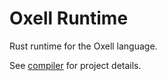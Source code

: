 # Oxell Runtime

Rust runtime for the Oxell language.

See [compiler](https://github.com/ianmelendez95/haskelite) for project details.